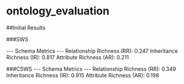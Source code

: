 # ontology_evaluation

##Initial Results

###SWS

--- Schema Metrics ---
Relationship Richness (RR): 0.247
Inheritance Richness (IR): 0.817
Attribute Richness (AR): 0.211


###CSWS
--- Schema Metrics ---
Relationship Richness (RR): 0.349
Inheritance Richness (IR): 0.915
Attribute Richness (AR): 0.198
